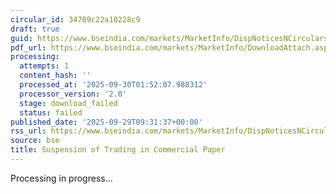 ```yaml
---
circular_id: 34789c22a10228c9
draft: true
guid: https://www.bseindia.com/markets/MarketInfo/DispNoticesNCirculars.aspx?Noticeid={A28F592E-ED36-4138-9586-8E1D9FE27BBA}&noticeno=20250929-25&dt=09/29/2025&icount=25&totcount=87&flag=0
pdf_url: https://www.bseindia.com/markets/MarketInfo/DownloadAttach.aspx?id=20250929-25&attachedId=
processing:
  attempts: 1
  content_hash: ''
  processed_at: '2025-09-30T01:52:07.988312'
  processor_version: '2.0'
  stage: download_failed
  status: failed
published_date: '2025-09-29T09:31:37+00:00'
rss_url: https://www.bseindia.com/markets/MarketInfo/DispNoticesNCirculars.aspx?Noticeid={A28F592E-ED36-4138-9586-8E1D9FE27BBA}&noticeno=20250929-25&dt=09/29/2025&icount=25&totcount=87&flag=0
source: bse
title: Suspension of Trading in Commercial Paper
---
```


Processing in progress...